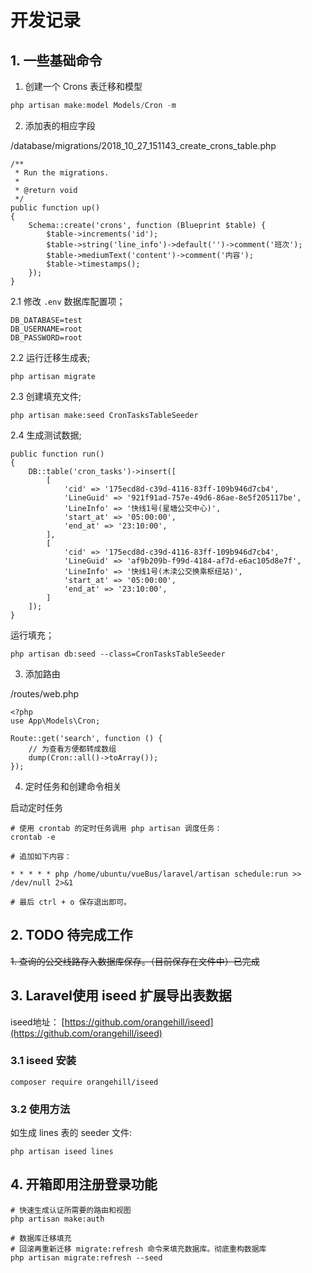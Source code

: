 # 开发记录 

## 1. 一些基础命令
1. 创建一个 Crons 表迁移和模型

```php
php artisan make:model Models/Cron -m
```

2. 添加表的相应字段

/database/migrations/2018_10_27_151143_create_crons_table.php

```
/**
 * Run the migrations.
 *
 * @return void
 */
public function up()
{
    Schema::create('crons', function (Blueprint $table) {
        $table->increments('id');
        $table->string('line_info')->default('')->comment('班次');
        $table->mediumText('content')->comment('内容');
        $table->timestamps();
    });
}
```

2.1 修改 `.env` 数据库配置项；

```
DB_DATABASE=test
DB_USERNAME=root
DB_PASSWORD=root
```

2.2 运行迁移生成表;

```
php artisan migrate
```

2.3 创建填充文件;

```
php artisan make:seed CronTasksTableSeeder
```

2.4 生成测试数据;

```
public function run()
{
    DB::table('cron_tasks')->insert([
        [
            'cid' => '175ecd8d-c39d-4116-83ff-109b946d7cb4',
            'LineGuid' => '921f91ad-757e-49d6-86ae-8e5f205117be',
            'LineInfo' => '快线1号(星塘公交中心)',
            'start_at' => '05:00:00',
            'end_at' => '23:10:00',
        ],
        [
            'cid' => '175ecd8d-c39d-4116-83ff-109b946d7cb4',
            'LineGuid' => 'af9b209b-f99d-4184-af7d-e6ac105d8e7f',
            'LineInfo' => '快线1号(木渎公交换乘枢纽站)',
            'start_at' => '05:00:00',
            'end_at' => '23:10:00',
        ]
    ]);
}
```

运行填充；

```
php artisan db:seed --class=CronTasksTableSeeder
```

3. 添加路由

/routes/web.php

```
<?php
use App\Models\Cron;

Route::get('search', function () {
    // 为查看方便都转成数组
    dump(Cron::all()->toArray());
});
```

4. 定时任务和创建命令相关

启动定时任务

```shell
# 使用 crontab 的定时任务调用 php artisan 调度任务：
crontab -e

# 追加如下内容： 

* * * * * php /home/ubuntu/vueBus/laravel/artisan schedule:run >> /dev/null 2>&1

# 最后 ctrl + o 保存退出即可。
```


## 2. TODO 待完成工作

~~1. 查询的公交线路存入数据库保存。（目前保存在文件中）已完成~~


## 3. Laravel使用 iseed 扩展导出表数据

iseed地址： [https://github.com/orangehill/iseed](https://github.com/orangehill/iseed)

### 3.1 iseed 安装

```
composer require orangehill/iseed
```

### 3.2 使用方法

如生成 lines 表的 seeder 文件:

```
php artisan iseed lines
```

## 4. 开箱即用注册登录功能

```shell
# 快速生成认证所需要的路由和视图
php artisan make:auth

# 数据库迁移填充
# 回滚再重新迁移 migrate:refresh 命令来填充数据库。彻底重构数据库
php artisan migrate:refresh --seed

```
